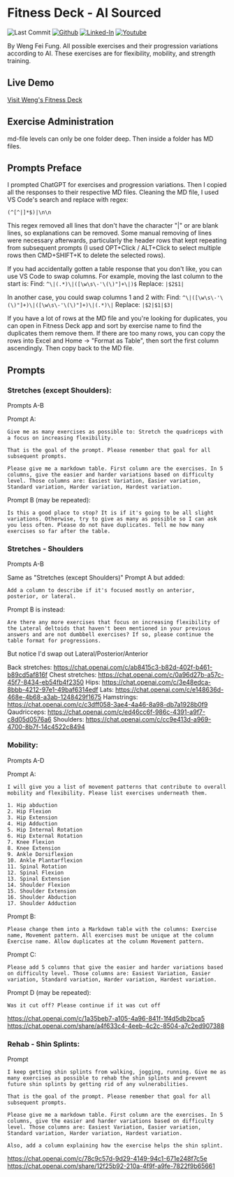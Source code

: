 # Fitness Deck - AI Sourced

![Last Commit](https://img.shields.io/github/last-commit/Siphon880gh/fitness-deck/main) <a target="_blank" href="https://github.com/Siphon880gh" rel="nofollow"><img src="https://img.shields.io/badge/GitHub--blue?style=social&logo=GitHub" alt="Github" data-canonical-src="https://img.shields.io/badge/GitHub--blue?style=social&logo=GitHub"></a>
<a target="_blank" href="https://www.linkedin.com/in/weng-fung/" rel="nofollow"><img src="https://camo.githubusercontent.com/0f56393c2fe76a2cd803ead7e5508f916eb5f1e62358226112e98f7e933301d7/68747470733a2f2f696d672e736869656c64732e696f2f62616467652f4c696e6b6564496e2d626c75653f7374796c653d666c6174266c6f676f3d6c696e6b6564696e266c6162656c436f6c6f723d626c7565" alt="Linked-In" data-canonical-src="https://img.shields.io/badge/LinkedIn-blue?style=flat&amp;logo=linkedin&amp;labelColor=blue"></a>  <a target="_blank" href="https://www.youtube.com/user/Siphon880yt/" rel="nofollow"><img src="https://camo.githubusercontent.com/0bf5ba8ac9f286f95b2a2e86aee46371e0ac03d38b64ee2b78b9b1490df38458/68747470733a2f2f696d672e736869656c64732e696f2f62616467652f596f75747562652d7265643f7374796c653d666c6174266c6f676f3d796f7574756265266c6162656c436f6c6f723d726564" alt="Youtube" data-canonical-src="https://img.shields.io/badge/Youtube-red?style=flat&amp;logo=youtube&amp;labelColor=red"></a>  

By Weng Fei Fung. All possible exercises and their progression variations according to AI. These exercises are for flexibility, mobility, and strength training.

## Live Demo

[Visit Weng's Fitness Deck](https://wengindustry.com/tools/fitness-deck/)


## Exercise Administration

md-file levels can only be one folder deep. Then inside a folder has MD files.


## Prompts Preface

I prompted ChatGPT for exercises and progression variations. Then I copied all the responses to their respective MD files. Cleaning the MD file, I used VS Code's search and replace with regex: 

```
(^[^|]*$)|\n\n
```

This regex removed all lines that don't have the character "|" or are blank lines, so explanations can be removed. Some manual removing of lines were necessary afterwards, particularly the header rows that kept repeating from subsequent prompts (I used OPT+Click / ALT+Click to select multiple rows then CMD+SHIFT+K to delete the selected rows).

If you had accidentally gotten a table response that you don't like, you can use VS Code to swap columns. For example, moving the last column to the start is:
Find: `^\|(.*)\|([\w\s\-'\(\)"]+\|)$`
Replace: `|$2$1|`

In another case, you could swap columns 1 and 2 with:
Find: `^\|([\w\s\-'\(\)"]+)\|([\w\s\-'\(\)"]+)\|(.*)\|`
Replace: `|$2|$1|$3|`

If you have a lot of rows at the MD file and you're looking for duplicates, you can open in Fitness Deck app and sort by exercise name to find the duplicates them remove them. If there are too many rows, you can copy the rows into Excel and Home -> "Format as Table", then sort the first column ascendingly. Then copy back to the MD file.

## Prompts

### Stretches (except Shoulders):

Prompts A-B

Prompt A:
```
Give me as many exercises as possible to: Stretch the quadriceps with a focus on increasing flexibility. 

That is the goal of the prompt. Please remember that goal for all subsequent prompts.

Please give me a markdown table. First column are the exercises. In 5 columns, give the easier and harder variations based on difficulty level. Those columns are: Easiest Variation, Easier variation, Standard variation, Harder variation, Hardest variation.
```

Prompt B (may be repeated):
```
Is this a good place to stop? It is if it's going to be all slight variations. Otherwise, try to give as many as possible so I can ask you less often. Please do not have duplicates. Tell me how many exercises so far after the table.
```

### Stretches - Shoulders

Prompts A-B

Same as "Stretches (except Shoulders)" Prompt A but added:
```
Add a column to describe if it's focused mostly on anterior, posterior, or lateral.
```

Prompt B is instead:
```
Are there any more exercises that focus on increasing flexibility of the Lateral deltoids that haven't been mentioned in your previous answers and are not dumbbell exercises? If so, please continue the table format for progressions.
```

But notice I'd swap out Lateral/Posterior/Anterior


Back stretches: https://chat.openai.com/c/ab8415c3-b82d-402f-b461-b89cd5af816f
Chest stretches: https://chat.openai.com/c/0a96d27b-a57c-45f7-8434-eb54fb4f2350
Hips: https://chat.openai.com/c/3e48edca-8bbb-4212-97e1-49baf6314edf
Lats: https://chat.openai.com/c/e148636d-468e-4b68-a3ab-1248429f1675
Hamstrings: https://chat.openai.com/c/c3dff058-3ae4-4a46-8a98-db7a1928b0f9
Qaudricceps: https://chat.openai.com/c/ed46cc6f-986c-4391-a9f7-c8d05d0576a6
Shoulders: https://chat.openai.com/c/cc9e413d-a969-4700-8b7f-14c4522c8494

### Mobility: 
Prompts A-D

Prompt A:
```
I will give you a list of movement patterns that contribute to overall mobility and flexibility. Please list exercises underneath them.

1. Hip abduction
2. Hip Flexion
3. Hip Extension
4. Hip Adduction
5. Hip Internal Rotation
6. Hip External Rotation
7. Knee Flexion
8. Knee Extension
9. Ankle Dorsiflexion
10. Ankle Plantarflexion
11. Spinal Rotation
12. Spinal Flexion
13. Spinal Extension
14. Shoulder Flexion
15. Shoulder Extension
16. Shoulder Abduction
17. Shoulder Adduction
```

Prompt B:
```
Please change them into a Markdown table with the columns: Exercise name, Movement pattern. All exercises must be unique at the column Exercise name. Allow duplicates at the column Movement pattern. 
```

Prompt C:
```
Please add 5 columns that give the easier and harder variations based on difficulty level. Those columns are: Easiest Variation, Easier variation, Standard variation, Harder variation, Hardest variation.
```

Prompt D (may be repeated):
```
Was it cut off? Please continue if it was cut off
```


https://chat.openai.com/c/1a35beb7-a105-4a96-841f-1f4d5db2bca5
https://chat.openai.com/share/a4f633c4-4eeb-4c2c-8504-a7c2ed907388

### Rehab - Shin Splints:

Prompt
```
I keep getting shin splints from walking, jogging, running. Give me as many exercises as possible to rehab the shin splints and prevent future shin splints by getting rid of any vulnerabilities.

That is the goal of the prompt. Please remember that goal for all subsequent prompts.

Please give me a markdown table. First column are the exercises. In 5 columns, give the easier and harder variations based on difficulty level. Those columns are: Easiest Variation, Easier variation, Standard variation, Harder variation, Hardest variation.

Also, add a column explaining how the exercise helps the shin splint.
```

https://chat.openai.com/c/78c9c57d-9d29-4149-94c1-671e248f7c5e
https://chat.openai.com/share/12f25b92-210a-4f9f-a9fe-7822f9b65661